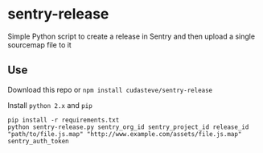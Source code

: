 sentry-release
==============

Simple Python script to create a release in Sentry and then upload a single sourcemap file to it

## Use

Download this repo or `npm install cudasteve/sentry-release`

Install `python 2.x` and `pip`

    pip install -r requirements.txt
    python sentry-release.py sentry_org_id sentry_project_id release_id "path/to/file.js.map" "http://www.example.com/assets/file.js.map" sentry_auth_token
